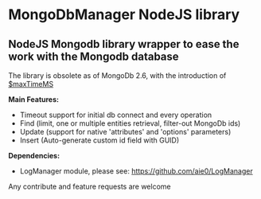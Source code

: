 MongoDbManager NodeJS library
==============

NodeJS Mongodb library wrapper to ease the work with the Mongodb database
--------------

The library is obsolete as of MongoDb 2.6, with the introduction of [$maxTimeMS][0]

**Main Features:**
- Timeout support for initial db connect and every operation
- Find (limit, one or multiple entities retrieval, filter-out MongoDb ids)
- Update (support for native 'attributes' and 'options' parameters)
- Insert (Auto-generate custom id field with GUID)

**Dependencies:**
- LogManager module, please see: https://github.com/aie0/LogManager

Any contribute and feature requests are welcome

[0]: http://docs.mongodb.org/manual/reference/operator/meta/maxTimeMS/